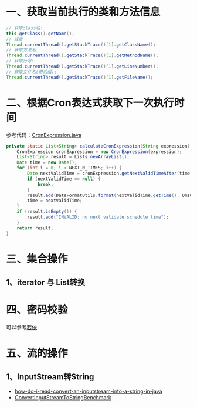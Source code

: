# 一、获取当前执行的类和方法信息

```java
// 获取class名:
this.getClass().getName();
// 或者
Thread.currentThread().getStackTrace()[1].getClassName();
// 获取方法名:
Thread.currentThread().getStackTrace()[1].getMethodName();
// 获取行号:
Thread.currentThread().getStackTrace()[1].getLineNumber();
// 获取文件名(带后缀):
Thread.currentThread().getStackTrace()[1].getFileName();
```

# 二、根据Cron表达式获取下一次执行时间

参考代码：[CronExpression.java](source/CronExpression.java)

```java
private static List<String> calculateCronExpression(String expression) throws ParseException {
    CronExpression cronExpression = new CronExpression(expression);
    List<String> result = Lists.newArrayList();
    Date time = new Date();
    for (int i = 0; i < NEXT_N_TIMES; i++) {
        Date nextValidTime = cronExpression.getNextValidTimeAfter(time);
        if (nextValidTime == null) {
            break;
        }
        result.add(DateFormatUtils.format(nextValidTime.getTime(), OmsConstant.TIME_PATTERN));
        time = nextValidTime;
    }
    if (result.isEmpty()) {
        result.add("INVALID: no next validate schedule time");
    }
    return result;
}
```

# 三、集合操作

## 1、iterator 与 List转换

# 四、密码校验

可以参考[若依](https://gitee.com/y_project/RuoYi-Vue)

# 五、流的操作

## 1、InputStream转String

- [how-do-i-read-convert-an-inputstream-into-a-string-in-java](https://stackoverflow.com/questions/309424/how-do-i-read-convert-an-inputstream-into-a-string-in-java)
- [ConvertInputStreamToStringBenchmark](https://github.com/Vedenin/useful-java-links/blob/master/helloworlds/5.0-other-examples/src/main/java/other_examples/ConvertInputStreamToStringBenchmark.java)

